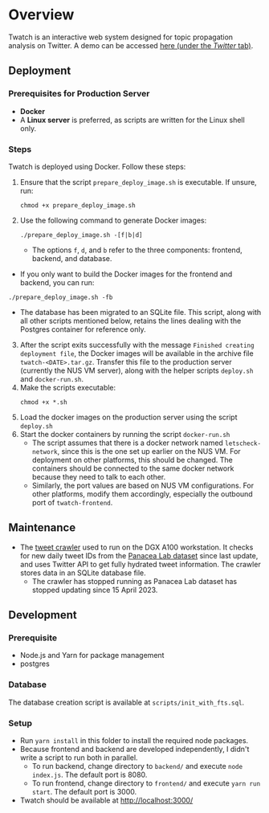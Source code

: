# Overview
Twatch is an interactive web system designed for topic propagation analysis on Twitter. A demo can be accessed [here (under the _Twitter_ tab)](http://10.245.78.136).

## Deployment
### Prerequisites for Production Server
- **Docker**
- A **Linux server** is preferred, as scripts are written for the Linux shell only.

### Steps
Twatch is deployed using Docker. Follow these steps:

1. Ensure that the script `prepare_deploy_image.sh` is executable. If unsure, run:
   ```
   chmod +x prepare_deploy_image.sh
   ```
   
2. Use the following command to generate Docker images:
   ```
   ./prepare_deploy_image.sh -[f|b|d]
   ```
   
   - The options `f`, `d`, and `b` refer to the three components: frontend, backend, and database.
  - If you only want to build the Docker images for the frontend and backend, you can run:
  ```
  ./prepare_deploy_image.sh -fb
  ```
  - The database has been migrated to an SQLite file. This script, along with all other scripts mentioned below, retains the lines dealing with the Postgres container for reference only.
 

3. After the script exits successfully with the message `Finished creating deployment file`, the Docker images will be available in the archive file `twatch-<DATE>.tar.gz`. Transfer this file to the production server (currently the NUS VM server), along with the helper scripts `deploy.sh` and `docker-run.sh`.
4. Make the scripts executable:
   ```
   chmod +x *.sh
   ```
5. Load the docker images on the production server using the script `deploy.sh` 
6. Start the docker containers by running the script `docker-run.sh`
    - The script assumes that there is a docker network named `letscheck-network`, since this is the one set up earlier on the NUS VM. For deployment on other platforms, this should be changed. The containers should be connected to the same docker network because they need to talk to each other.
    - Similarly, the port values are based on NUS VM configurations. For other platforms, modify them accordingly, especially the outbound port of `twatch-frontend`. 

## Maintenance
- The [tweet crawler](twatch-crawler.md) used to run on the DGX A100 workstation. It checks for new daily tweet IDs from the [Panacea Lab dataset](https://github.com/thepanacealab/covid19_twitter/tree/master/dailies) since last update, and uses Twitter API to get fully hydrated tweet information. The crawler stores data in an SQLite database file.
  - The crawler has stopped running as Panacea Lab dataset has stopped updating since 15 April 2023.

## Development

### Prerequisite
- Node.js and Yarn for package management
- postgres

### Database
The database creation script is available at `scripts/init_with_fts.sql`.

### Setup
- Run `yarn install` in this folder to install the required node packages.
- Because frontend and backend are developed independently, I didn't write a script to run both in parallel.
  - To run backend, change directory to `backend/` and execute `node index.js`. The default port is 8080.
  - To run frontend, change directory to `frontend/` and execute `yarn run start`. The default port is 3000.
- Twatch should be available at [http://localhost:3000/](http://localhost:3000/)
